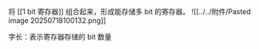 将 [[1 bit 寄存器]] 组合起来，形成能存储多 bit 的寄存器。
![[../../附件/Pasted image 20250718100132.png]]

字长：表示寄存器存储的 bit 数量
